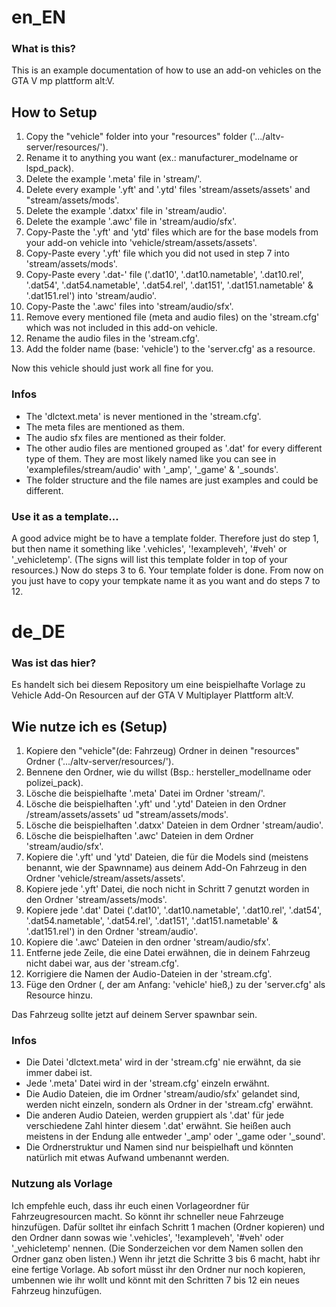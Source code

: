 # en_EN
### What is this?
This is an example documentation of how to use an add-on vehicles on the GTA V mp plattform alt:V.

## How to Setup
1. Copy the "vehicle" folder into your "resources" folder ('.../altv-server/resources/'). 
2. Rename it to anything you want (ex.: manufacturer_modelname or lspd_pack).
3. Delete the example '.meta' file in 'stream/'.
4. Delete every example '.yft' and '.ytd' files 'stream/assets/assets' and "stream/assets/mods'.
5. Delete the example '.datxx' file in 'stream/audio'.
6. Delete the example '.awc' file in 'stream/audio/sfx'.
7. Copy-Paste the '.yft' and 'ytd' files which are for the base models from your add-on vehicle into 'vehicle/stream/assets/assets'.
8. Copy-Paste every '.yft' file which you did not used in step 7 into 'stream/assets/mods'.
9. Copy-Paste every '.dat-' file ('.dat10', '.dat10.nametable', '.dat10.rel', '.dat54', '.dat54.nametable', '.dat54.rel', '.dat151', '.dat151.nametable' & '.dat151.rel') into 'stream/audio'.
10. Copy-Paste the '.awc' files into 'stream/audio/sfx'.
11. Remove every mentioned file (meta and audio files) on the 'stream.cfg' which was not included in this add-on vehicle.
12. Rename the audio files in the 'stream.cfg'.
13. Add the folder name (base: 'vehicle') to the 'server.cfg' as a resource.

Now this vehicle should just work all fine for you.

### Infos
- The 'dlctext.meta' is never mentioned in the 'stream.cfg'.
- The meta files are mentioned as them.
- The audio sfx files are mentioned as their folder.
- The other audio files are mentioned grouped as '.dat' for every different type of them. They are most likely named like you can see in 'examplefiles/stream/audio' with '_amp', '_game' & '_sounds'.
- The folder structure and the file names are just examples and could be different.

### Use it as a template...
A good advice might be to have a template folder. Therefore just do step 1, but then name it something like '.vehicles', '!exampleveh', '#veh' or '_vehicletemp'. (The signs will list this template folder in top of your resources.) Now do steps 3 to 6. Your template folder is done. From now on you just have to copy your tempkate name it as you want and do steps 7 to 12.



# de_DE 
### Was ist das hier?
Es handelt sich bei diesem Repository um eine beispielhafte Vorlage zu Vehicle Add-On Resourcen auf der GTA V Multiplayer Plattform alt:V.

## Wie nutze ich es (Setup)
1. Kopiere den "vehicle"(de: Fahrzeug) Ordner in deinen "resources" Ordner ('.../altv-server/resources/'). 
2. Bennene den Ordner, wie du willst (Bsp.: hersteller_modellname oder polizei_pack).
3. Lösche die beispielhafte '.meta' Datei im Ordner 'stream/'.
4. Lösche die beispielhaften '.yft' und '.ytd' Dateien in den Ordner /stream/assets/assets' ud "stream/assets/mods'.
5. Lösche die beispielhaften '.datxx' Dateien in dem Ordner 'stream/audio'.
6. Lösche die beispielhaften '.awc' Dateien in dem Ordner 'stream/audio/sfx'.
7. Kopiere die '.yft' und 'ytd' Dateien, die für die Models sind (meistens benannt, wie der Spawnname) aus deinem Add-On Fahrzeug in den Ordner 'vehicle/stream/assets/assets'.
8. Kopiere jede '.yft' Datei, die noch nicht in Schritt 7 genutzt worden in den Ordner 'stream/assets/mods'.
9. Kopiere jede '.dat' Datei ('.dat10', '.dat10.nametable', '.dat10.rel', '.dat54', '.dat54.nametable', '.dat54.rel', '.dat151', '.dat151.nametable' & '.dat151.rel') in den Ordner 'stream/audio'.
10. Kopiere die '.awc' Dateien in den ordner 'stream/audio/sfx'.
11. Entferne jede Zeile, die eine Datei erwähnen, die in deinem Fahrzeug nicht dabei war, aus der 'stream.cfg'.
12. Korrigiere die Namen der Audio-Dateien in der 'stream.cfg'.
13. Füge den Ordner (, der am Anfang: 'vehicle' hieß,) zu der 'server.cfg' als Resource hinzu.

Das Fahrzeug sollte jetzt auf deinem Server spawnbar sein.

### Infos
- Die Datei 'dlctext.meta' wird in der 'stream.cfg' nie erwähnt, da sie immer dabei ist.
- Jede '.meta' Datei wird in der 'stream.cfg' einzeln erwähnt.
- Die Audio Dateien, die im Ordner 'stream/audio/sfx' gelandet sind, werden nicht einzeln, sondern als Ordner in der 'stream.cfg' erwähnt.
- Die anderen Audio Dateien, werden gruppiert als '.dat' für jede verschiedene Zahl hinter diesem '.dat' erwähnt. Sie heißen auch meistens in der Endung alle entweder '_amp' oder '_game oder '_sound'.
- Die Ordnerstruktur und Namen sind nur beispielhaft und könnten natürlich mit etwas Aufwand umbenannt werden.

### Nutzung als Vorlage
Ich empfehle euch, dass ihr euch einen Vorlageordner für Fahrzeugresourcen macht. So könnt ihr schneller neue Fahrzeuge hinzufügen. Dafür solltet ihr einfach Schritt 1 machen (Ordner kopieren) und den Ordner dann sowas wie '.vehicles', '!exampleveh', '#veh' oder '_vehicletemp' nennen. (Die Sonderzeichen vor dem Namen sollen den Ordner ganz oben listen.) Wenn ihr jetzt die Schritte 3 bis 6 macht, habt ihr eine fertige Vorlage. Ab sofort müsst ihr den Ordner nur noch kopieren, umbennen wie ihr wollt und könnt mit den Schritten 7 bis 12 ein neues Fahrzeug hinzufügen.
